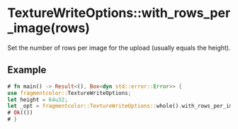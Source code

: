 # TextureWriteOptions::with_rows_per_image(rows)

Set the number of rows per image for the upload (usually equals the height).

## Example
```rust
# fn main() -> Result<(), Box<dyn std::error::Error>> {
use fragmentcolor::TextureWriteOptions;
let height = 64u32;
let _opt = fragmentcolor::TextureWriteOptions::whole().with_rows_per_image(height);
# Ok(())
# }
```
